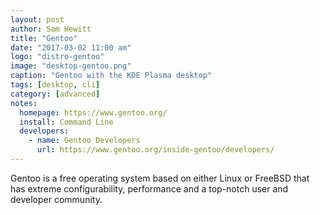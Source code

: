 ```yaml
---
layout: post
author: Sam Hewitt
title: "Gentoo"
date: "2017-03-02 11:00 am"
logo: "distro-gentoo"
image: "desktop-gentoo.png"
caption: "Gentoo with the KDE Plasma desktop"
tags: [desktop, cli]
category: [advanced]
notes:
  homepage: https://www.gentoo.org/
  install: Command Line
  developers:
    - name: Gentoo Developers
      url: https://www.gentoo.org/inside-gentoo/developers/
---
```


Gentoo is a free operating system based on either Linux or FreeBSD that has extreme configurability, performance and a top-notch user and developer community.